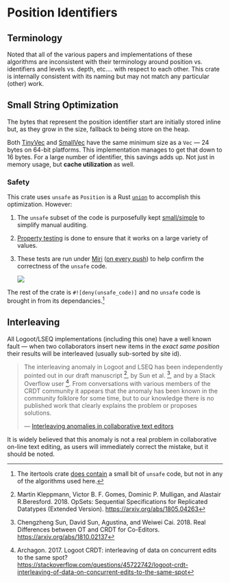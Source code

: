 # Position Identifiers





## Terminology

Noted that all of the various papers and implementations of these algorithms are inconsistent with their terminology around position vs. identifiers and levels vs. depth, etc.… with respect to each other. This crate is internally consistent with its naming but may not match any particular (other) work.



## Small String Optimization

The bytes that represent the position identifier start are initially stored inline but, as they grow in the size, fallback to being store on the heap.

Both [TinyVec](https://crates.io/crates/tinyvec) and [SmallVec](https://crates.io/crates/smallvec) have the same minimum size as a `Vec` — 24 bytes on 64-bit platforms. This implementation manages to get that down to 16 bytes. For a large number of identifier, this savings adds up. Not just in memory usage, but **cache utilization** as well.



### Safety 

This crate uses `unsafe` as `Position` is a Rust [`union`](https://doc.rust-lang.org/reference/items/unions.html) to accomplish this optimization. However:

1. The `unsafe` subset of the code is purposefully kept [small/simple](mod.rs) to simplify manual auditing.
2. [Property testing](https://github.com/BurntSushi/quickcheck#readme) is done to ensure that it works on a large variety of values.
3. These tests are run under [Miri](https://github.com/rust-lang/miri#readme) ([on every push](https://github.com/bwoods/CRDT/actions)) to help confirm the correctness of the `unsafe` code.

    ![](https://github.com/bwoods/CRDT/actions/workflows/ci.yml/badge.svg)



The rest of the crate is `#![deny(unsafe_code)]` and no `unsafe` code is brought in from its dependancies.[^itertools]

[^itertools]: The itertools crate [does contain](https://github.com/search?q=repo%3Arust-itertools%2Fitertools%20unsafe&type=code) a small bit of `unsafe` code, but not in any of the algorithms used here.



## Interleaving

All Logoot/LSEQ implementations (including this one) have a well known fault — when two collaborators insert new items in the *exact same position* their results will be interleaved (usually sub-sorted by site id).

>   The interleaving anomaly in Logoot and LSEQ has been independently pointed out in our draft manuscript [^8], by Sun et al. [^19], and by a Stack Overflow user [^3]. From conversations with various members of the CRDT community it appears that the anomaly has been known in the community folklore for some time, but to our knowledge there is no published work that clearly explains the problem or proposes solutions.
>
>   — [Interleaving anomalies in collaborative text editors](https://martin.kleppmann.com/papers/interleaving-papoc19.pdf)

It is widely believed that this anomaly is not a real problem in collaborative on-line text editing, as users will immediately correct the mistake, but it should be noted. 



[^3]: Archagon. 2017. Logoot CRDT: interleaving of data on concurrent edits to the same spot? https://stackoverflow.com/questions/45722742/logoot-crdt-interleaving-of-data-on-concurrent-edits-to-the-same-spot
[^8]: Martin Kleppmann, Victor B. F. Gomes, Dominic P. Mulligan, and Alastair R.Beresford. 2018. OpSets: Sequential Specifications for Replicated Datatypes (Extended Version). https://arxiv.org/abs/1805.04263
[^19]: Chengzheng Sun, David Sun, Agustina, and Weiwei Cai. 2018. Real Differences between OT and CRDT for Co-Editors. https://arxiv.org/abs/1810.02137

